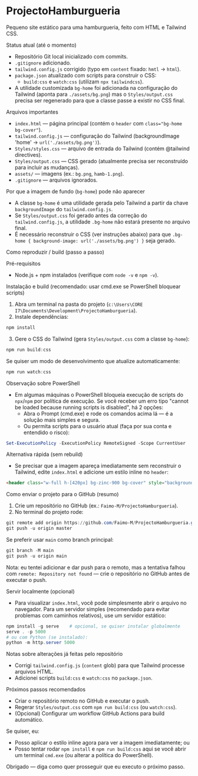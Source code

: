# ProjectoHamburgueria

Pequeno site estático para uma hamburgueria, feito com HTML e Tailwind CSS.

Status atual (até o momento)
- Repositório Git local inicializado com commits.
- `.gitignore` adicionado.
- `tailwind.config.js` corrigido (typo em `content` fixado: `hmtl` → `html`).
- `package.json` atualizado com scripts para construir o CSS:
  - `build:css` e `watch:css` (utilizam `npx tailwindcss`).
- A utilidade customizada `bg-home` foi adicionada na configuração do Tailwind (aponta para `./assets/bg.png`) mas o `Styles/output.css` precisa ser regenerado para que a classe passe a existir no CSS final.

Arquivos importantes
- `index.html` — página principal (contém o `header` com `class="bg-home bg-cover"`).
- `tailwind.config.js` — configuração do Tailwind (backgroundImage 'home' → `url('./assets/bg.png')`).
- `Styles/styles.css` — arquivo de entrada do Tailwind (contém @tailwind directives).
- `Styles/output.css` — CSS gerado (atualmente precisa ser reconstruído para incluir as mudanças).
- `assets/` — imagens (ex.: `bg.png`, `hamb-1.png`).
- `.gitignore` — arquivos ignorados.

Por que a imagem de fundo (`bg-home`) pode não aparecer
- A classe `bg-home` é uma utilidade gerada pelo Tailwind a partir da chave `backgroundImage` do `tailwind.config.js`.
- Se `Styles/output.css` foi gerado antes da correção do `tailwind.config.js`, a utilidade `.bg-home` não estará presente no arquivo final.
- É necessário reconstruir o CSS (ver instruções abaixo) para que `.bg-home { background-image: url('./assets/bg.png') }` seja gerado.

Como reproduzir / build (passo a passo)

Pré-requisitos
- Node.js + npm instalados (verifique com `node -v` e `npm -v`).

Instalação e build (recomendado: usar cmd.exe se PowerShell bloquear scripts)

1. Abra um terminal na pasta do projeto (`c:\Users\CORE I7\Documents\Development\ProjectoHamburgueria`).
2. Instale dependências:

```powershell
npm install
```

3. Gere o CSS do Tailwind (gera `Styles/output.css` com a classe `bg-home`):

```powershell
npm run build:css
```

Se quiser um modo de desenvolvimento que atualize automaticamente:

```powershell
npm run watch:css
```

Observação sobre PowerShell
- Em algumas máquinas o PowerShell bloqueia execução de scripts do `npx`/`npm` por política de execução. Se você receber um erro tipo "cannot be loaded because running scripts is disabled", há 2 opções:
  - Abra o Prompt (cmd.exe) e rode os comandos acima lá — é a solução mais simples e segura.
  - Ou permita scripts para o usuário atual (faça por sua conta e entendido o risco):

```powershell
Set-ExecutionPolicy -ExecutionPolicy RemoteSigned -Scope CurrentUser
```

Alternativa rápida (sem rebuild)
- Se precisar que a imagem apareça imediatamente sem reconstruir o Tailwind, edite `index.html` e adicione um estilo inline no `header`:

```html
<header class="w-full h-[420px] bg-zinc-900 bg-cover" style="background-image: url('./assets/bg.png');">
```

Como enviar o projeto para o GitHub (resumo)
1. Crie um repositório no GitHub (ex.: `Faimo-M/ProjectoHamburgueria`).
2. No terminal do projeto rode:

```powershell
git remote add origin https://github.com/Faimo-M/ProjectoHamburgueria.git
git push -u origin master
```

Se preferir usar `main` como branch principal:

```powershell
git branch -M main
git push -u origin main
```

Nota: eu tentei adicionar e dar push para o remoto, mas a tentativa falhou com `remote: Repository not found` — crie o repositório no GitHub antes de executar o push.

Servir localmente (opcional)
- Para visualizar `index.html`, você pode simplesmente abrir o arquivo no navegador. Para um servidor simples (recomendado para evitar problemas com caminhos relativos), use um servidor estático:

```powershell
npm install -g serve    # opcional, se quiser instalar globalmente
serve . -p 5000
# ou com Python (se instalado):
python -m http.server 5000
```

Notas sobre alterações já feitas pelo repositório
- Corrigi `tailwind.config.js` (`content` glob) para que Tailwind processe arquivos HTML.  
- Adicionei scripts `build:css` e `watch:css` no `package.json`.

Próximos passos recomendados
- Criar o repositório remoto no GitHub e executar o push.  
- Regerar `Styles/output.css` com `npm run build:css` (ou `watch:css`).  
- (Opcional) Configurar um workflow GitHub Actions para build automático.

Se quiser, eu:
- Posso aplicar o estilo inline agora para ver a imagem imediatamente; ou
- Posso tentar rodar `npm install` e `npm run build:css` aqui se você abrir um terminal `cmd.exe` (ou alterar a política do PowerShell).  

Obrigado — diga como quer prosseguir que eu executo o próximo passo.
